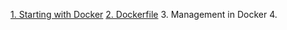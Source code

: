 
[1. Starting with Docker](docs/docker_starting.md)
[2. Dockerfile](docs/docker_dockerfile.md)
3. Management in Docker
4. 